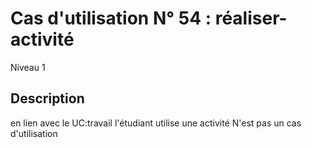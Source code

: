 
# Cas d'utilisation N° 54 :  réaliser-activité

Niveau 1

##	Description

 en lien avec le UC:travail l'étudiant utilise une activité
N'est pas un cas d'utilisation 
